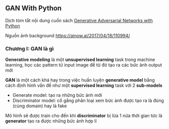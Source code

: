 ## GAN With Python

Dịch tóm tắt nội dung cuốn sách [Generative Adversarial Networks with Python](https://machinelearningmastery.com/generative_adversarial_networks/)

Nguồn ảnh background https://ainow.ai/2017/04/18/110994/

### Chương I: GAN là gì

**Generative modeling** là một **unsupervised learning** task trong machine learning, học các pattern từ input image để từ đó tạo ra các bức ảnh output mới

**GAN** là một cách khá hay trong việc huấn luyện **generative model** bằng cách định hình vấn đề như một **supervised learning** task với 2 **sub-models**
- Generate model: tạo ra những bức ảnh mới
- Discriminator model: cố gắng phân loại xem bức ảnh được tạo ra là đúng (cùng domain) hay là fake

Mô hình sẽ được train cho đến khi **discriminator** bị lừa 1 nửa thời gian tức là **generator** tạo ra được những bức ảnh hợp lí
